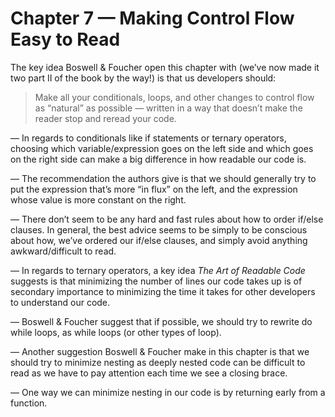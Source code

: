 # Chapter 7 — Making Control Flow Easy to Read

The key idea Boswell & Foucher open this chapter with (we’ve now made it two part II of the book by the way!) is that us developers should:

> Make all your conditionals, loops, and other changes to control flow as  “natural” as possible — written in a way that doesn’t make the reader stop and reread your code.

— In regards to conditionals like if statements or ternary operators, choosing which variable/expression goes on the left side and which goes on the right side can make a big difference in how readable our code is.

— The recommendation the authors give is that we should generally try to put the expression that’s more “in flux” on the left, and the expression whose value is more constant on the right.

— There don’t seem to be any hard and fast rules about how to order if/else clauses. In general, the best advice seems to be simply to be conscious about how, we’ve ordered our if/else clauses, and simply avoid anything awkward/difficult to read.

— In regards to ternary operators, a key idea *The Art of Readable Code* suggests is that minimizing the number of lines our code takes up is of secondary importance to minimizing the time it takes for other developers to understand our code.

— Boswell & Foucher suggest that if possible, we should try to rewrite do while loops, as while loops (or other types of loop).

— Another suggestion Boswell & Foucher make in this chapter is that we should try to minimize nesting as deeply nested code can be difficult to read as we have to pay attention each time we see a closing brace.

— One way we can minimize nesting in our code is by returning early from a function.